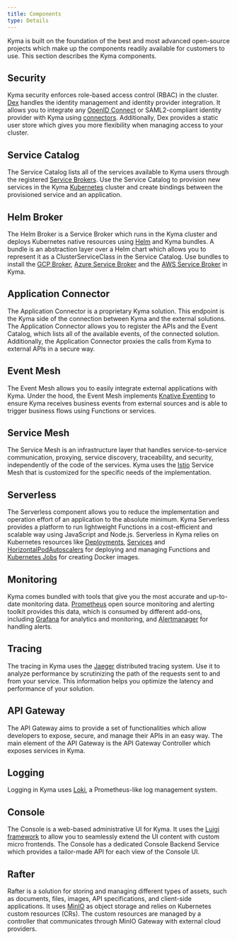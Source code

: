 ```yaml
---
title: Components
type: Details
---
```


Kyma is built on the foundation of the best and most advanced open-source projects which make up the components readily available for customers to use.
This section describes the Kyma components.

## Security

Kyma security enforces role-based access control (RBAC) in the cluster. [Dex](https://github.com/dexidp/dex) handles the identity management and identity provider integration. It allows you to integrate any [OpenID Connect](https://openid.net/connect/) or SAML2-compliant identity provider with Kyma using [connectors](https://github.com/dexidp/dex#connectors). Additionally, Dex provides a static user store which gives you more flexibility when managing access to your cluster.

## Service Catalog

The Service Catalog lists all of the services available to Kyma users through the registered [Service Brokers](/components/service-catalog/#service-brokers-service-brokers). Use the Service Catalog to provision new services in the
Kyma [Kubernetes](https://kubernetes.io/) cluster and create bindings between the provisioned service and an application.

## Helm Broker

The Helm Broker is a Service Broker which runs in the Kyma cluster and deploys Kubernetes native resources using [Helm](https://github.com/kubernetes/helm) and Kyma bundles. A bundle is an abstraction layer over a Helm chart which allows you to represent it as a ClusterServiceClass in the Service Catalog. Use bundles to install the [GCP Broker](/components/service-catalog#service-brokers-gcp-broker), [Azure Service Broker](/components/service-catalog#service-brokers-azure-service-broker) and the [AWS Service Broker](/components/service-catalog#service-brokers-aws-service-broker) in Kyma.

## Application Connector

The Application Connector is a proprietary Kyma solution. This endpoint is the Kyma side of the connection between Kyma and the external solutions. The Application Connector allows you to register the APIs and the Event Catalog, which lists all of the available events, of the connected solution. Additionally, the Application Connector proxies the calls from Kyma to external APIs in a secure way.

## Event Mesh

The Event Mesh allows you to easily integrate external applications with Kyma. Under the hood, the Event Mesh implements [Knative Eventing](https://knative.dev/docs/eventing/) to ensure Kyma receives business events from external sources and is able to trigger business flows using Functions or services.

## Service Mesh

The Service Mesh is an infrastructure layer that handles service-to-service communication, proxying, service discovery, traceability, and security, independently of the code of the services. Kyma uses the [Istio](https://istio.io/) Service Mesh that is customized for the specific needs of the implementation.

## Serverless

The Serverless component allows you to reduce the implementation and operation effort of an application to the absolute minimum. Kyma Serverless provides a platform to run lightweight Functions in a cost-efficient and scalable way using JavaScript and Node.js. Serverless in Kyma relies on Kubernetes resources like [Deployments](https://kubernetes.io/docs/concepts/workloads/controllers/deployment/), [Services](https://kubernetes.io/docs/concepts/services-networking/service/) and [HorizontalPodAutoscalers](https://kubernetes.io/docs/tasks/run-application/horizontal-pod-autoscale/) for deploying and managing Functions and [Kubernetes Jobs](https://kubernetes.io/docs/concepts/workloads/controllers/jobs-run-to-completion/) for creating Docker images.

## Monitoring

Kyma comes bundled with tools that give you the most accurate and up-to-date monitoring data. [Prometheus](https://prometheus.io/) open source monitoring and alerting toolkit provides this data, which is consumed by different add-ons, including [Grafana](https://grafana.com/) for analytics and monitoring, and [Alertmanager](https://prometheus.io/docs/alerting/alertmanager/) for handling alerts.

## Tracing

The tracing in Kyma uses the [Jaeger](https://github.com/jaegertracing) distributed tracing system. Use it to analyze performance by scrutinizing the path of the requests sent to and from your service. This information helps you optimize the latency and performance of your solution.

## API Gateway

The API Gateway aims to provide a set of functionalities which allow developers to expose, secure, and manage their APIs in an easy way. The main element of the API Gateway is the API Gateway Controller which exposes services in Kyma.

## Logging

Logging in Kyma uses [Loki](https://github.com/grafana/loki), a Prometheus-like log management system.

## Console

The Console is a web-based administrative UI for Kyma. It uses the [Luigi framework](https://github.com/SAP/luigi) to allow you to seamlessly extend the UI content with custom micro frontends. The Console has a dedicated Console Backend Service which provides a tailor-made API for each view of the Console UI.

## Rafter

Rafter is a solution for storing and managing different types of assets, such as documents, files, images, API specifications, and client-side applications. It uses [MinIO](https://min.io/) as object storage and relies on Kubernetes custom resources (CRs). The custom resources are managed by a controller that communicates through MinIO Gateway with external cloud providers.
